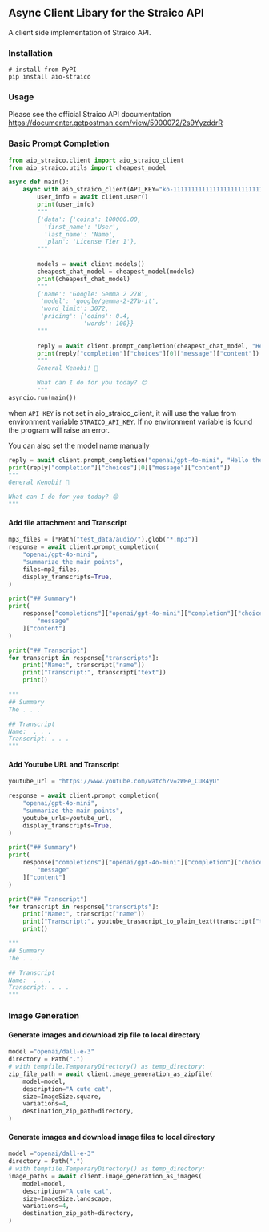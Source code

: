 ## Async Client Libary for the Straico API

A client side implementation of Straico API. 




### Installation

```commandline
# install from PyPI
pip install aio-straico
```

### Usage

Please see the official Straico API documentation 
https://documenter.getpostman.com/view/5900072/2s9YyzddrR

### Basic Prompt Completion 
```python
from aio_straico.client import aio_straico_client
from aio_straico.utils import cheapest_model 

async def main():
    async with aio_straico_client(API_KEY="ko-11111111111111111111111111", ssl=False) as client:
        user_info = await client.user()
        print(user_info)
        """
        {'data': {'coins': 100000.00,
          'first_name': 'User',
          'last_name': 'Name',
          'plan': 'License Tier 1'},
        """
        
        models = await client.models()
        cheapest_chat_model = cheapest_model(models)
        print(cheapest_chat_model)
        """
        {'name': 'Google: Gemma 2 27B',  
         'model': 'google/gemma-2-27b-it',
         'word_limit': 3072,
         'pricing': {'coins': 0.4, 
                     'words': 100}}
        """
        
        reply = await client.prompt_completion(cheapest_chat_model, "Hello there")
        print(reply["completion"]["choices"][0]["message"]["content"])
        """
        General Kenobi! 👋 

        What can I do for you today? 😊
        """
asyncio.run(main())
```

when `API_KEY` is not set in aio_straico_client, it will use the value from environment variable `STRAICO_API_KEY`.
If no environment variable is found the program will raise an error.


You can also set the model name manually

```python
reply = await client.prompt_completion("openai/gpt-4o-mini", "Hello there")
print(reply["completion"]["choices"][0]["message"]["content"])
"""
General Kenobi! 👋 

What can I do for you today? 😊
"""
```

#### Add file attachment and Transcript
```python
mp3_files = [*Path("test_data/audio/").glob("*.mp3")]
response = await client.prompt_completion(
    "openai/gpt-4o-mini",
    "summarize the main points",
    files=mp3_files,
    display_transcripts=True,
)

print("## Summary")
print(
    response["completions"]["openai/gpt-4o-mini"]["completion"]["choices"][0][
        "message"
    ]["content"]
)

print("## Transcript")
for transcript in response["transcripts"]:
    print("Name:", transcript["name"])
    print("Transcript:", transcript["text"])
    print()

"""
## Summary 
The . . .

## Transcript
Name:  . . .
Transcript: . . .
"""
```

#### Add Youtube URL and Transcript
```python
youtube_url = "https://www.youtube.com/watch?v=zWPe_CUR4yU"

response = await client.prompt_completion(
    "openai/gpt-4o-mini",
    "summarize the main points",
    youtube_urls=youtube_url,
    display_transcripts=True,
)

print("## Summary")
print(
    response["completions"]["openai/gpt-4o-mini"]["completion"]["choices"][0][
        "message"
    ]["content"]
)

print("## Transcript")
for transcript in response["transcripts"]:
    print("Name:", transcript["name"])
    print("Transcript:", youtube_trasncript_to_plain_text(transcript["text"]))
    print()

"""
## Summary 
The . . .

## Transcript
Name:  . . .
Transcript: . . .
"""
```


### Image Generation 

#### Generate images and download zip file to local directory 
```python
model ="openai/dall-e-3"
directory = Path(".")
# with tempfile.TemporaryDirectory() as temp_directory:
zip_file_path = await client.image_generation_as_zipfile(
    model=model,
    description="A cute cat",
    size=ImageSize.square,
    variations=4,
    destination_zip_path=directory,
)
```

#### Generate images and download image files to local directory 
```python
model ="openai/dall-e-3"
directory = Path(".")
# with tempfile.TemporaryDirectory() as temp_directory:
image_paths = await client.image_generation_as_images(
    model=model,
    description="A cute cat",
    size=ImageSize.landscape,
    variations=4,
    destination_zip_path=directory,
)
```
